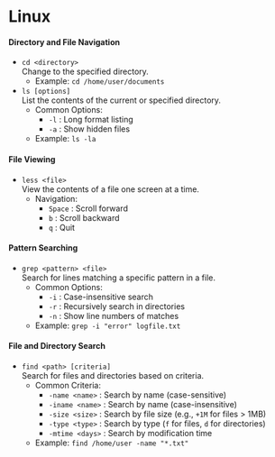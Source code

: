 # Linux

#### **Directory and File Navigation**

* `cd <directory>`\
  Change to the specified directory.
  * Example: `cd /home/user/documents`
* `ls [options]`\
  List the contents of the current or specified directory.
  * Common Options:
    * `-l` : Long format listing
    * `-a` : Show hidden files
  * Example: `ls -la`

#### **File Viewing**

* `less <file>`\
  View the contents of a file one screen at a time.
  * Navigation:
    * `Space` : Scroll forward
    * `b` : Scroll backward
    * `q` : Quit

#### **Pattern Searching**

* `grep <pattern> <file>`\
  Search for lines matching a specific pattern in a file.
  * Common Options:
    * `-i` : Case-insensitive search
    * `-r` : Recursively search in directories
    * `-n` : Show line numbers of matches
  * Example: `grep -i "error" logfile.txt`

#### **File and Directory Search**

* `find <path> [criteria]`\
  Search for files and directories based on criteria.
  * Common Criteria:
    * `-name <name>` : Search by name (case-sensitive)
    * `-iname <name>` : Search by name (case-insensitive)
    * `-size <size>` : Search by file size (e.g., `+1M` for files > 1MB)
    * `-type <type>` : Search by type (`f` for files, `d` for directories)
    * `-mtime <days>` : Search by modification time
  * Example: `find /home/user -name "*.txt"`
